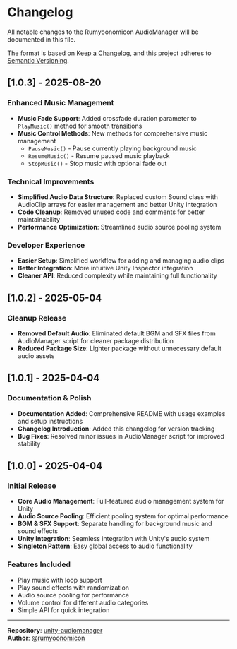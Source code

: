 # Changelog
All notable changes to the Rumyoonomicon AudioManager will be documented in this file.

The format is based on [Keep a Changelog](https://keepachangelog.com/en/1.0.0/),
and this project adheres to [Semantic Versioning](https://semver.org/spec/v2.0.0.html).

## [1.0.3] - 2025-08-20

### Enhanced Music Management
- **Music Fade Support**: Added crossfade duration parameter to `PlayMusic()` method for smooth transitions
- **Music Control Methods**: New methods for comprehensive music management
  - `PauseMusic()` - Pause currently playing background music
  - `ResumeMusic()` - Resume paused music playback
  - `StopMusic()` - Stop music with optional fade out

### Technical Improvements
- **Simplified Audio Data Structure**: Replaced custom Sound class with AudioClip arrays for easier management and better Unity integration
- **Code Cleanup**: Removed unused code and comments for better maintainability
- **Performance Optimization**: Streamlined audio source pooling system

### Developer Experience
- **Easier Setup**: Simplified workflow for adding and managing audio clips
- **Better Integration**: More intuitive Unity Inspector integration
- **Cleaner API**: Reduced complexity while maintaining full functionality

## [1.0.2] - 2025-05-04

### Cleanup Release
- **Removed Default Audio**: Eliminated default BGM and SFX files from AudioManager script for cleaner package distribution
- **Reduced Package Size**: Lighter package without unnecessary default audio assets

## [1.0.1] - 2025-04-04

### Documentation & Polish
- **Documentation Added**: Comprehensive README with usage examples and setup instructions
- **Changelog Introduction**: Added this changelog for version tracking
- **Bug Fixes**: Resolved minor issues in AudioManager script for improved stability

## [1.0.0] - 2025-04-04

### Initial Release
- **Core Audio Management**: Full-featured audio management system for Unity
- **Audio Source Pooling**: Efficient pooling system for optimal performance
- **BGM & SFX Support**: Separate handling for background music and sound effects
- **Unity Integration**: Seamless integration with Unity's audio system
- **Singleton Pattern**: Easy global access to audio functionality

### Features Included
- Play music with loop support
- Play sound effects with randomization
- Audio source pooling for performance
- Volume control for different audio categories
- Simple API for quick integration

---

**Repository**: [unity-audiomanager](https://github.com/perezromeojohn/unity-audiomanager)  
**Author**: [@rumyoonomicon](https://rumyoonomicon.itch.io)
